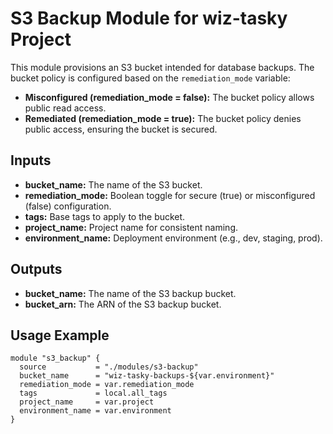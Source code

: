 # S3 Backup Module for wiz-tasky Project

This module provisions an S3 bucket intended for database backups. The bucket policy is configured based on the `remediation_mode` variable:
- **Misconfigured (remediation_mode = false):** The bucket policy allows public read access.
- **Remediated (remediation_mode = true):** The bucket policy denies public access, ensuring the bucket is secured.

## Inputs

- **bucket_name:** The name of the S3 bucket.
- **remediation_mode:** Boolean toggle for secure (true) or misconfigured (false) configuration.
- **tags:** Base tags to apply to the bucket.
- **project_name:** Project name for consistent naming.
- **environment_name:** Deployment environment (e.g., dev, staging, prod).

## Outputs

- **bucket_name:** The name of the S3 backup bucket.
- **bucket_arn:** The ARN of the S3 backup bucket.

## Usage Example

```hcl
module "s3_backup" {
  source           = "./modules/s3-backup"
  bucket_name      = "wiz-tasky-backups-${var.environment}"
  remediation_mode = var.remediation_mode
  tags             = local.all_tags
  project_name     = var.project
  environment_name = var.environment
}
